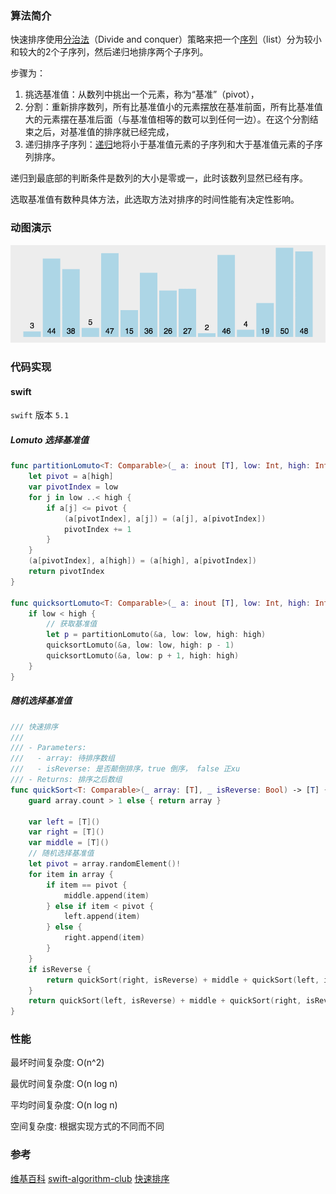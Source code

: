 

### 算法简介

快速排序使用[分治法](https://zh.wikipedia.org/wiki/分治法)（Divide and conquer）策略来把一个[序列](https://zh.wikipedia.org/wiki/序列)（list）分为较小和较大的2个子序列，然后递归地排序两个子序列。

步骤为：

1. 挑选基准值：从数列中挑出一个元素，称为“基准”（pivot），
2. 分割：重新排序数列，所有比基准值小的元素摆放在基准前面，所有比基准值大的元素摆在基准后面（与基准值相等的数可以到任何一边）。在这个分割结束之后，对基准值的排序就已经完成，
3. 递归排序子序列：[递归](https://zh.wikipedia.org/wiki/递归)地将小于基准值元素的子序列和大于基准值元素的子序列排序。

递归到最底部的判断条件是数列的大小是零或一，此时该数列显然已经有序。

选取基准值有数种具体方法，此选取方法对排序的时间性能有决定性影响。



### 动图演示

![快速排序](./../../image/sort/quickSort.gif)

### 代码实现

#### swift

`swift` 版本 `5.1`

##### Lomuto 选择基准值

```swift
func partitionLomuto<T: Comparable>(_ a: inout [T], low: Int, high: Int) -> Int {
    let pivot = a[high]
    var pivotIndex = low
    for j in low ..< high {
        if a[j] <= pivot {
            (a[pivotIndex], a[j]) = (a[j], a[pivotIndex])
            pivotIndex += 1
        }
    }
    (a[pivotIndex], a[high]) = (a[high], a[pivotIndex])
    return pivotIndex
}

func quicksortLomuto<T: Comparable>(_ a: inout [T], low: Int, high: Int) {
    if low < high {
      	// 获取基准值
        let p = partitionLomuto(&a, low: low, high: high)
        quicksortLomuto(&a, low: low, high: p - 1)
        quicksortLomuto(&a, low: p + 1, high: high)
    }
}
```





##### 随机选择基准值

```swift
/// 快速排序
///
/// - Parameters:
///   - array: 待排序数组
///   - isReverse: 是否颠倒排序，true 倒序， false 正xu
/// - Returns: 排序之后数组
func quickSort<T: Comparable>(_ array: [T], _ isReverse: Bool) -> [T] {
    guard array.count > 1 else { return array }

    var left = [T]()
    var right = [T]()
    var middle = [T]()
  	// 随机选择基准值
    let pivot = array.randomElement()!
    for item in array {
        if item == pivot {
            middle.append(item)
        } else if item < pivot {
            left.append(item)
        } else {
            right.append(item)
        }
    }
    if isReverse {
        return quickSort(right, isReverse) + middle + quickSort(left, isReverse)
    }
    return quickSort(left, isReverse) + middle + quickSort(right, isReverse)
}
```



### 性能

最坏时间复杂度: O(n^2)

最优时间复杂度: O(n log n)

平均时间复杂度: O(n log n)



空间复杂度: 根据实现方式的不同而不同



### 参考

[维基百科](https://zh.wikipedia.org/wiki/快速排序)
[swift-algorithm-club](https://github.com/raywenderlich/swift-algorithm-club/tree/master/Quicksort)
[快速排序](https://www.runoob.com/w3cnote/quick-sort-2.html)


